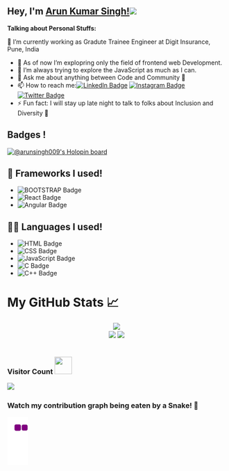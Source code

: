 <!-- 
- 👋 Hi, I’m Arun Kumar Singh
- 👀 I’m interested in Web development
- 🌱 I’m currently learning JavaScript along with C and C++.
- 💞️ I’m looking to collaborate on work related my learning
- 📫  contact me through my gmail arunsingh641997@gmail.com 
-->
## Hey, I'm [Arun Kumar Singh!](https://arunkumarsinghPortfolio.netlify.app/)<img src="https://media.giphy.com/media/hvRJCLFzcasrR4ia7z/giphy.gif" width="25px">

**Talking about Personal Stuffs:**

🔭 I’m currently working as Gradute Trainee Engineer at Digit Insurance, Pune, India

<!-- - 👯 I’m looking to collaborate on . -->

- 🌱 As of now I’m explopring only the field of frontend web Development.
- 🤔 I’m always trying to explore the JavaScript as much as I can.
- 💬 Ask me about anything between Code and Community 💖
- 📫 How to reach me:[![LinkedIn Badge](https://img.shields.io/badge/-0077B5?style=plastic&logo=linkedin&logoColor=white&link=https://www.linkedin.com/in/ftrasvent)](https://www.linkedin.com/in/arun-singh-a66266176/)
  [![Instagram Badge](https://img.shields.io/badge/-E4405F?style=plastic&logo=instagram&logoColor=white&link=https://instagram.com/in/ftrasvent)](https://www.instagram.com/arunsinghh0909/)
  [![Twitter Badge](https://img.shields.io/badge/-1DA1F2?style=plastic&logo=twitter&logoColor=white&link=https://twitter.com/in/ftrasvent)](https://twitter.com/arunsingh641997)
- ⚡ Fun fact: I will stay up late night to talk to folks about Inclusion and Diversity :owl:


<!---
arunsingh009/arunsingh009 is a ✨ special ✨ repository because its `README.md` (this file) appears on your GitHub profile.
You can click the Preview link to take a look at your changes.
--->
## Badges !
[![@arunsingh009's Holopin board](https://holopin.io/api/user/board?user=arunsingh009)](https://holopin.io/@arunsingh009)
<!-- ## 📫 Reach me out!

 [![LinkedIn Badge](https://img.shields.io/badge/LinkedIn-0077B5?style=plastic&logo=linkedin&logoColor=white&link=https://www.linkedin.com/in/ftrasvent)](https://www.linkedin.com/in/arun-singh-a66266176/)
[![GitHub Badge](https://img.shields.io/badge/GitHub-100000?style=plastic&logo=github&logoColor=white&link=https://github.com/ftrasvent)](https://github.com/arunsingh009)
[![Instagram Badge](https://img.shields.io/badge/Instagram-E4405F?style=plastic&logo=instagram&logoColor=white&link=https://instagram.com/in/ftrasvent)](https://www.instagram.com/arunsinghh0909/)
[![Twitter Badge](https://img.shields.io/badge/Twitter-1DA1F2?style=plastic&logo=twitter&logoColor=white&link=https://twitter.com/in/ftrasvent)](https://twitter.com/arunsingh641997) -->
<!--[![@arunsingh009's Holopin board](https://holopin.io/api/user/board?user=arunsingh009)](https://holopin.io/@arunsingh009)-->
## 🚀 Frameworks I used!

- ![BOOTSTRAP Badge](https://img.shields.io/badge/Bootstrap-563D7C?style=plastic&logo=bootstrap5&logoColor=white)
- ![React Badge](https://img.shields.io/badge/React-20232A?style=plastic&logo=bootstrap5&logoColor=61DAFB)
- ![Angular Badge](https://img.shields.io/badge/Angular13-c3002f?style=plastic&logo=bootstrap5&logoColor=61DAFB)

## 👩‍💻  Languages I used!

- ![HTML Badge](https://img.shields.io/badge/HTML5-E34F26?style=plastic&logo=html5&logoColor=white)
- ![CSS Badge](https://img.shields.io/badge/CSS3-1572B6?style=plastic&logo=css5&logoColor=white)
- ![JavaScript Badge](https://img.shields.io/badge/JavaScript-323330?style=plastic&logo=javascript&logoColor=F7DF1E)
- ![C Badge](https://img.shields.io/badge/C-00599C?style=plastic&logo=c&logoColor=white)
- ![C++ Badge](https://img.shields.io/badge/C++-black?style=plastic&logo=java&logoColor=white)



<!-- Arun singh github stats -->
# My GitHub Stats  📈 
<!--[technology used]-->
<div align="center">
 <!--<img src="https://github-readme-stats.vercel.app/api/top-langs/?username=arunsingh009&show_icons=true&theme=algolia&repo=arunsingh009" width="95%" height="300px">-->
 <img src="https://github-readme-stats.vercel.app/api/top-langs/?username=arunsingh009&layout=compact&theme=chartreuse-dark&langs_count=15" width="50%">
 </div>

<div align="center">
<!--[![GitHub Streak]-->
<img src="https://github-readme-streak-stats.herokuapp.com/?user=arunsingh009&theme=dark" width="48%">
<!--![ Arun Kumar Singh Github stats]-->
<img src="https://github-readme-stats.vercel.app/api?username=arunsingh009&show_icons=true&theme=tokyonight" width="48%">
 </div>


<br>

<!-- <a href="https://github.com/arunsingh009/github-readme-activity-graph">
    <img src="https://activity-graph.herokuapp.com/graph?username=arunsingh009&theme=react-dark&hide_border=true">
  </a> -->

<!-- # Streaks -->
### Visitor Count <img src="https://user-images.githubusercontent.com/66819980/199572010-6057593b-9d0f-40f1-afc4-5f1b5cf71440.png" height="40px" width="40px">
<img src="https://profile-counter.glitch.me/arunsingh009/count.svg">
<!-- <img align="center" src="/github-metrics.svg" alt="Metrics" width="400"> -->
<!-- ![Metrics](https://metrics.lecoq.io/arunsingh009?template=classic&lines=1&config.timezone=Asia%2FCalcutta) -->
<!-- <img src="https://metrics.lecoq.io/arunsingh009?template=classic&lines=1&repositories=1&repositories=100&repositories.batch=100&repositories.forks=false&repositories.affiliations=owner&config.timezone=Asia%2FCalcutta"> -->
<!--<img src="https://metrics.lecoq.io/arunsingh009?template=classic&lines=1&config.timezone=Asia%2FCalcutta">-->
<!-- <img src="https://github.com/arunsingh009/arunsingh009/blob/main/language.svg"> -->

<!-- ![](https://github.com/arunsingh009/stats/blob/master/generated/overview.svg) -->

### Watch my contribution graph being eaten by a Snake! 🐍

![snake gif](https://github.com/arunsingh009/arunsingh009/blob/output/github-contribution-grid-snake.gif)
